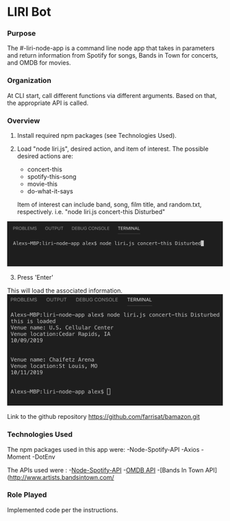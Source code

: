 # LIRI Bot

### Purpose
The #-liri-node-app is a command line node app that takes in parameters  and return information from Spotify for songs, Bands in Town for concerts, and OMDB for movies. 

### Organization
At CLI start, call different functions via different arguments. Based on that, the appropriate API is called. 


### Overview
1. Install required npm packages (see Technologies Used).

2. Load  "node liri.js", desired action, and item of interest. 
    The possible desired actions are:
    - concert-this
    - spotify-this-song
    - movie-this
    - do-what-it-says

    Item of interest can include band, song, film title, and random.txt, respectively.
i.e. "node liri.js concert-this Disturbed"

![Node Input Image](./images/Query.png)


3. Press 'Enter'

This will load the associated information.
![Node Input Image](./images/Response.png)

Link to the github repository
https://github.com/farrisat/bamazon.git


### Technologies Used
The npm packages used in this app were:
    -Node-Spotify-API
    -Axios
    -Moment
    -DotEnv

The APIs used were :
    -[Node-Spotify-API](https://www.npmjs.com/package/node-spotify-api)
    -[OMDB API](http://www.omdbapi.com)
    -[Bands In Town API](http://www.artists.bandsintown.com/
    
### Role Played
Implemented code per the instructions.